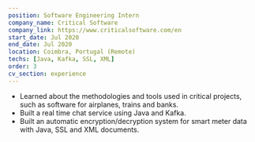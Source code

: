 ```yaml
---
position: Software Engineering Intern
company_name: Critical Software
company_link: https://www.criticalsoftware.com/en
start_date: Jul 2020
end_date: Jul 2020
location: Coimbra, Portugal (Remote)
techs: [Java, Kafka, SSL, XML]
order: 3
cv_section: experience
---
```

* Learned about the methodologies and tools used in critical projects, such as software for airplanes, trains and banks.
* Built a real time chat service using Java and Kafka.
* Built an automatic encryption/decryption system for smart meter data with Java, SSL and XML documents.